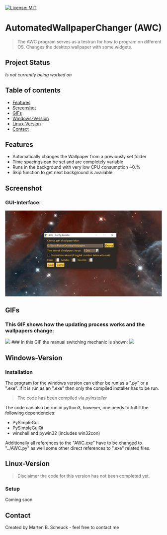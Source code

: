 [![License: MIT](https://img.shields.io/badge/License-MIT-yellow.svg)](https://opensource.org/licenses/MIT)

# AutomatedWallpaperChanger (AWC)
> The AWC program serves as a testrun for how to program on different OS.
> Changes the desktop wallpaper with some widgets.

## Project Status
_Is not currently being worked on_

## Table of contents
* [Features](#Features)
* [Screenshot](#Screenshot)
* [GIFs](#GIFs)
* [Windows-Version](#Windows-Version)
* [Linux-Version](#Linux-Version)
* [Contact](#Contact)

## Features
* Automatically changes the Wallpaper from a previously set folder
* Time spacings can be set and are completely variable
* Runs in the background with very low CPU consumption ~0.%
* Skip function to get next background is available

## Screenshot
### GUI-Interface:

![AWC_GUI](./img/AWC_gui.png)

## GIFs
### This GIF shows how the updating process works and the wallpapers change:

<img src="./img/UpdatingAWC.gif" width="800">
### In this GIF the manual switching mechanic is shown:

<img src="./img/SwitchingWallpaper.gif" width="800">

## Windows-Version

### Installation
The program for the windows version can either be run as a ".py" or a ".exe".
If it is run as an ".exe" then only the compiled installer has to be run.

>The code has been compiled via _pyinstaller_

The code can also be run in python3, however, one needs to fulfill the following dependencies:

* PySimpleGui
* PySimpleGuiQt
* winshell and pywin32 (includes win32con)

Additionally all references to the "AWC.exe" have to be changed to "../AWC.py" as well some other
direct references to ".exe" related files.

## Linux-Version
>Disclaimer the code for this version has not been completed yet.

### Setup
Coming soon

## Contact
Created by Marten B. Scheuck - feel free to contact me
